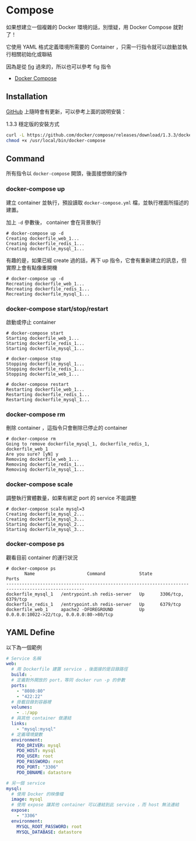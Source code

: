 Compose
=======

如果想建立一個複雜的 Docker 環境的話，別懷疑，用 Docker Compose 就對了！

它使用 YAML 格式定義環境所需要的 Container ，只需一行指令就可以啟動並執行相關初始化或聯結

因為是從 [fig][] 過來的，所以也可以參考 fig 指令

  * [Docker Compose](https://docs.docker.com/compose/)

Installation
------------

[GitHub](https://github.com/docker/compose/releases) 上隨時會有更新，可以參考上面的說明安裝：

1.3.3 穩定版的安裝方式

```bash
curl -L https://github.com/docker/compose/releases/download/1.3.3/docker-compose-`uname -s`-`uname -m` > /usr/local/bin/docker-compose
chmod +x /usr/local/bin/docker-compose
```

Command
-------

所有指令以 `docker-compose` 開頭，後面接想做的操作

### docker-compose up

建立 container 並執行，預設讀取 `docker-compose.yml` 檔，並執行裡面所描述的建置。

加上 `-d` 參數後， container 會在背景執行

```
# docker-compose up -d
Creating dockerfile_web_1...
Creating dockerfile_redis_1...
Creating dockerfile_mysql_1...
```

有趣的是，如果已經 create 過的話，再下 up 指令，它會有重新建立的訊息，但實際上會有點像重開機

```
# docker-compose up -d
Recreating dockerfile_web_1...
Recreating dockerfile_redis_1...
Recreating dockerfile_mysql_1...
```

### docker-compose start/stop/restart

啟動或停止 container

```
# docker-compose start
Starting dockerfile_web_1...
Starting dockerfile_redis_1...
Starting dockerfile_mysql_1...

# docker-compose stop
Stopping dockerfile_mysql_1...
Stopping dockerfile_redis_1...
Stopping dockerfile_web_1...

# docker-compose restart
Restarting dockerfile_web_1...
Restarting dockerfile_redis_1...
Restarting dockerfile_mysql_1...
```

### docker-compose rm

刪除 container ，這指令只會刪除已停止的 container

```
# docker-compose rm
Going to remove dockerfile_mysql_1, dockerfile_redis_1, dockerfile_web_1
Are you sure? [yN] y
Removing dockerfile_web_1...
Removing dockerfile_redis_1...
Removing dockerfile_mysql_1...
```

### docker-compose scale

調整執行實體數量，如果有綁定 port 的 service 不能調整

```
# docker-compose scale mysql=3
Creating dockerfile_mysql_2...
Creating dockerfile_mysql_3...
Starting dockerfile_mysql_2...
Starting dockerfile_mysql_3...
```

### docker-compose ps

觀看目前 container 的運行狀況

```
# docker-compose ps
       Name                    Command             State                     Ports                   
----------------------------------------------------------------------------------------------------
dockerfile_mysql_1   /entrypoint.sh redis-server   Up      3306/tcp, 6379/tcp                        
dockerfile_redis_1   /entrypoint.sh redis-server   Up      6379/tcp                                  
dockerfile_web_1     apache2 -DFOREGROUND          Up      0.0.0.0:10022->22/tcp, 0.0.0.0:80->80/tcp 
```

YAML Define
-----------

以下為一個範例

```yaml
# Service 名稱
web:
  # 用 Dockerfile 建置 service ，後面接的是目錄路徑
  build: .
  # 定義對外開放的 port，等同 docker run -p 的參數
  ports:
    - "8080:80"
    - "422:22"
  # 掛載目錄到容器裡
  volumes:
    - .:/app
  # 與其他 container 做連結
  links:
    - "mysql:mysql"
  # 定義環境變數
  environment:
    PDO_DRIVER: mysql
    PDO_HOST: mysql
    PDO_USER: root
    PDO_PASSWORD: root
    PDO_PORT: "3306"
    PDO_DBNAME: datastore

# 另一個 service
mysql:
  # 使用 Docker 的映像檔
  image: mysql
  # 使用 expose 讓其他 container 可以連結到此 service ，而 host 無法連結
  expose:
    - "3306"
  environment:
    MYSQL_ROOT_PASSWORD: root
    MYSQL_DATABASE: datastore
```

[fig]: http://www.fig.sh/
